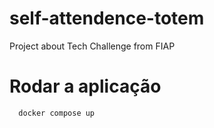 # self-attendence-totem

Project about Tech Challenge from FIAP

# Rodar a aplicação

```bash
  docker compose up
```
